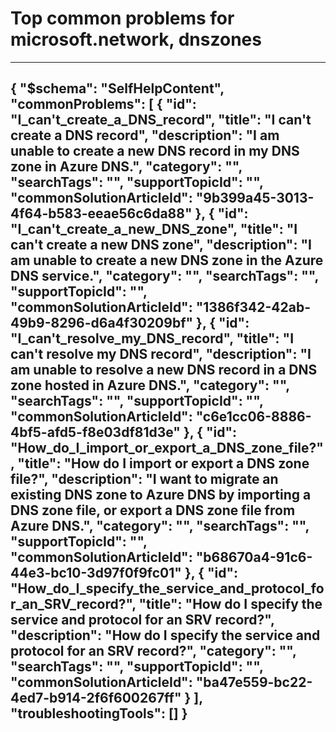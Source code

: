 <properties
	pageTitle="Top common problems for microsoft.network, dnszones"
	description="Top common problems for microsoft.network, dnszones"        
	service="microsoft.network"
	resource="dnszones"
	resourceTags=""
	authors="jtuliani"
	ms.author=""
	displayOrder=""
	articleId="dcbe5c8c-9ce8-49f6-960b-6439f6a49727"
	selfHelpType="diagnoseandsolve"
	productPesIds="15804"
	cloudEnvironments="public"
/>
# Top common problems for microsoft.network, dnszones
---
{
    "$schema": "SelfHelpContent",
    "commonProblems": [
        {
            "id": "I_can't_create_a_DNS_record",
            "title": "I can't create a DNS record",
            "description": "I am unable to create a new DNS record in my DNS zone in Azure DNS.",
            "category": "",
            "searchTags": "",
            "supportTopicId": "",
            "commonSolutionArticleId": "9b399a45-3013-4f64-b583-eeae56c6da88"
        },
        {
            "id": "I_can't_create_a_new_DNS_zone",
            "title": "I can't create a new DNS zone",
            "description": "I am unable to create a new DNS zone in the Azure DNS service.",
            "category": "",
            "searchTags": "",
            "supportTopicId": "",
            "commonSolutionArticleId": "1386f342-42ab-49b9-8296-d6a4f30209bf"
        },
        {
            "id": "I_can't_resolve_my_DNS_record",
            "title": "I can't resolve my DNS record",
            "description": "I am unable to resolve a new DNS record in a DNS zone hosted in Azure DNS.",
            "category": "",
            "searchTags": "",
            "supportTopicId": "",
            "commonSolutionArticleId": "c6e1cc06-8886-4bf5-afd5-f8e03df81d3e"
        },
        {
            "id": "How_do_I_import_or_export_a_DNS_zone_file?",
            "title": "How do I import or export a DNS zone file?",
            "description": "I want to migrate an existing DNS zone to Azure DNS by importing a DNS zone file, or export a DNS zone file from Azure DNS.",
            "category": "",
            "searchTags": "",
            "supportTopicId": "",
            "commonSolutionArticleId": "b68670a4-91c6-44e3-bc10-3d97f0f9fc01"
        },
        {
            "id": "How_do_I_specify_the_service_and_protocol_for_an_SRV_record?",
            "title": "How do I specify the service and protocol for an SRV record?",
            "description": "How do I specify the service and protocol for an SRV record?",
            "category": "",
            "searchTags": "",
            "supportTopicId": "",
            "commonSolutionArticleId": "ba47e559-bc22-4ed7-b914-2f6f600267ff"
        }
    ],
    "troubleshootingTools": []
}
---
